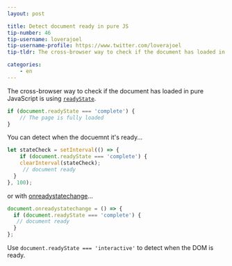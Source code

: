 ```yaml
---
layout: post

title: Detect document ready in pure JS
tip-number: 46
tip-username: loverajoel
tip-username-profile: https://www.twitter.com/loverajoel
tip-tldr: The cross-browser way to check if the document has loaded in pure JavaScript

categories:
    - en
---
```


The cross-browser way to check if the document has loaded in pure JavaScript is using [`readyState`](https://developer.mozilla.org/en-US/docs/Web/API/Document/readyState).

```js
if (document.readyState === 'complete') {
	// The page is fully loaded
}
```

You can detect when the docuemnt it's ready...


```js
let stateCheck = setInterval(() => {
	if (document.readyState === 'complete') {
    clearInterval(stateCheck);
	 // document ready
  }
}, 100);
```

or with [onreadystatechange](https://developer.mozilla.org/en-US/docs/Web/Events/readystatechange)...


```js
document.onreadystatechange = () => {
  if (document.readyState === 'complete') {
   // document ready
  }
};
```

Use `document.readyState === 'interactive'` to detect when the DOM is ready.
